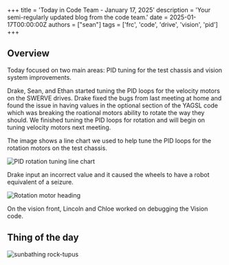 +++
title = 'Today in Code Team - January 17, 2025'
description = 'Your semi-regularly updated blog from the code team.'
date = 2025-01-17T00:00:00Z
authors = ["sean"]
tags = ['frc', 'code', 'drive', 'vision', 'pid']
+++

## Overview

Today focused on two main areas: PID tuning for the test chassis and vision system improvements.

Drake, Sean, and Ethan started tuning the PID loops for the velocity motors on the SWERVE drives. Drake fixed the bugs from last meeting at home and found the issue in having values in the optional section of the YAGSL code which was breaking the roational motors ability to rotate the way they should. We finished tuning the PID loops for rotation and will begin on tuning velocity motors next meeting.

The image shows a line chart we used to help tune the PID loops for the rotation motors on the test chassis.

![PID rotation tuning line chart](/blog/today-in-code-team/2025/assets/jan17-rotation-tuning.jpg)

Drake input an incorrect value and it caused the wheels to have a robot equivalent of a seizure.

![Rotation motor heading](/blog/today-in-code-team/2025/assets/jan17-rotation-seizure.jpg)

On the vision front, Lincoln and Chloe worked on debugging the Vision code.

## Thing of the day

![sunbathing rock-tupus](/blog/today-in-code-team/2025/assets/jan20-sunbathing-rock-tupus.jpg)